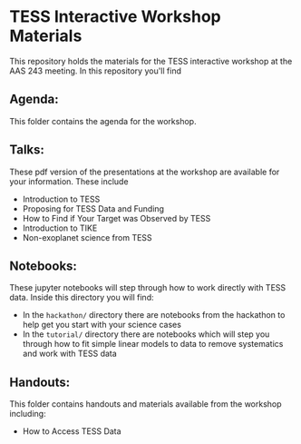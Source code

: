 # TESS Interactive Workshop Materials

This repository holds the materials for the TESS interactive workshop at the AAS 243 meeting. In this repository you'll find 

## Agenda: 

This folder contains the agenda for the workshop.

## Talks:

These pdf version of the presentations at the workshop are available for your information. These include

- Introduction to TESS
- Proposing for TESS Data and Funding
- How to Find if Your Target was Observed by TESS
- Introduction to TIKE
- Non-exoplanet science from TESS

## Notebooks:

These jupyter notebooks will step through how to work directly with TESS data. Inside this directory you will find:

- In the `hackathon/` directory there are notebooks from the hackathon to help get you start with your science cases
- In the `tutorial/` directory there are notebooks which will step you through how to fit simple linear models to data to remove systematics and work with TESS data


## Handouts:

This folder contains handouts and materials available from the workshop including:

- How to Access TESS Data

